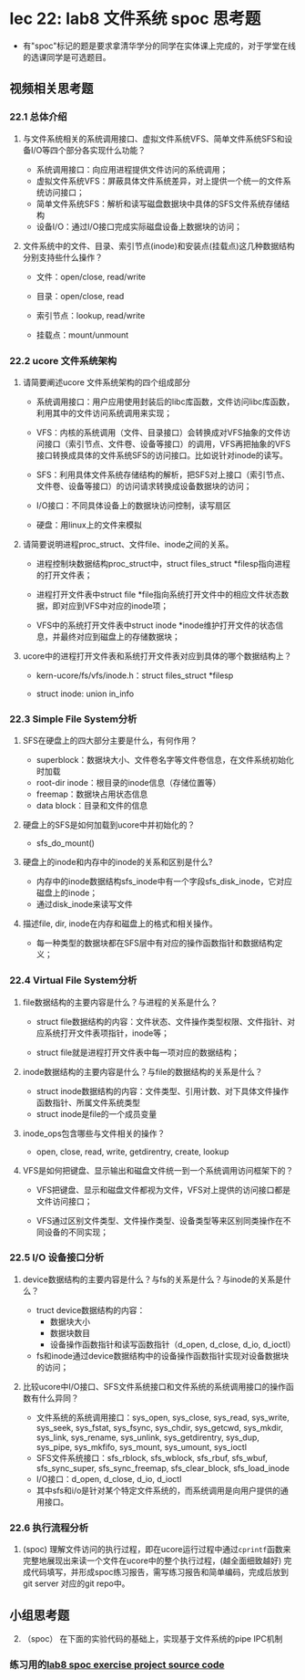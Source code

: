 # lec 22: lab8 文件系统 spoc 思考题

- 有"spoc"标记的题是要求拿清华学分的同学在实体课上完成的，对于学堂在线的选课同学是可选题目。
## 视频相关思考题

### 22.1 总体介绍

  1. 与文件系统相关的系统调用接口、虚拟文件系统VFS、简单文件系统SFS和设备I/O等四个部分各实现什么功能？

     * 系统调用接口：向应用进程提供文件访问的系统调用；
     * 虚拟文件系统VFS：屏蔽具体文件系统差异，对上提供一个统一的文件系统访问接口；
     * 简单文件系统SFS：解析和读写磁盘数据块中具体的SFS文件系统存储结构
     * 设备I/O：通过I/O接口完成实际磁盘设备上数据块的访问；

 2. 文件系统中的文件、目录、索引节点(inode)和安装点(挂载点)这几种数据结构分别支持些什么操作？

    * 文件：open/close, read/write

    * 目录：open/close, read

    * 索引节点：lookup, read/write

    * 挂载点：mount/unmount

### 22.2 ucore 文件系统架构

 1. 请简要阐述ucore 文件系统架构的四个组成部分

    * 系统调用接口：用户应用使用封装后的libc库函数，文件访问libc库函数，利用其中的文件访问系统调用来实现；

    * VFS：内核的系统调用（文件、目录接口）会转换成对VFS抽象的文件访问接口（索引节点、文件卷、设备等接口）的调用，VFS再把抽象的VFS接口转换成具体的文件系统SFS的访问接口。比如说针对inode的读写。

    * SFS：利用具体文件系统存储结构的解析，把SFS对上接口（索引节点、文件卷、设备等接口）的访问请求转换成设备数据块的访问；

    * I/O接口：不同具体设备上的数据块访问控制，读写扇区
    * 硬盘：用linux上的文件来模拟

 2. 请简要说明进程proc_struct、文件file、inode之间的关系。 

    * 进程控制块数据结构proc_struct中，struct files_struct *filesp指向进程的打开文件表；

    * 进程打开文件表中struct file *file指向系统打开文件中的相应文件状态数据，即对应到VFS中对应的inode项；

    * VFS中的系统打开文件表中struct inode *inode维护打开文件的状态信息，并最终对应到磁盘上的存储数据块；

 3. ucore中的进程打开文件表和系统打开文件表对应到具体的哪个数据结构上？

    * kern-ucore/fs/vfs/inode.h：struct files_struct *filesp

    * struct inode: union in_info

### 22.3 Simple File System分析

  1. SFS在硬盘上的四大部分主要是什么，有何作用？

     * superblock：数据块大小、文件卷名字等文件卷信息，在文件系统初始化时加载
     * root-dir inode：根目录的inode信息（存储位置等）
     * freemap：数据块占用状态信息
     * data block：目录和文件的信息

  2. 硬盘上的SFS是如何加载到ucore中并初始化的？

     * sfs_do_mount()
  3. 硬盘上的inode和内存中的inode的关系和区别是什么?
     * 内存中的inode数据结构sfs_inode中有一个字段sfs_disk_inode，它对应磁盘上的inode；
     * 通过disk_inode来读写文件
  4. 描述file, dir, inode在内存和磁盘上的格式和相关操作。
     * 每一种类型的数据块都在SFS层中有对应的操作函数指针和数据结构定义；

### 22.4 Virtual File System分析

 1. file数据结构的主要内容是什么？与进程的关系是什么？

    * struct file数据结构的内容：文件状态、文件操作类型权限、文件指针、对应系统打开文件表项指针，inode等；

    * struct file就是进程打开文件表中每一项对应的数据结构；

 2. inode数据结构的主要内容是什么？与file的数据结构的关系是什么？

    * struct inode数据结构的内容：文件类型、引用计数、对下具体文件操作函数指针、所属文件系统类型
    * struct inode是file的一个成员变量

 3. inode_ops包含哪些与文件相关的操作？

    * open, close, read, write, getdirentry, create, lookup

 4. VFS是如何把键盘、显示输出和磁盘文件统一到一个系统调用访问框架下的？ 

    * VFS把键盘、显示和磁盘文件都视为文件，VFS对上提供的访问接口都是文件访问接口；

    * VFS通过区别文件类型、文件操作类型、设备类型等来区别同类操作在不同设备的不同实现；

### 22.5 I/O 设备接口分析

  1. device数据结构的主要内容是什么？与fs的关系是什么？与inode的关系是什么？

     * truct device数据结构的内容：
       * 数据块大小
       * 数据块数目
       * 设备操作函数指针和读写函数指针（d_open, d_close, d_io, d_ioctl）
     * fs和inode通过device数据结构中的设备操作函数指针实现对设备数据块的访问；

  2. 比较ucore中I/O接口、SFS文件系统接口和文件系统的系统调用接口的操作函数有什么异同？

     * 文件系统的系统调用接口：sys_open, sys_close, sys_read, sys_write, sys_seek, sys_fstat, sys_fsync, sys_chdir, sys_getcwd, sys_mkdir, sys_link, sys_rename, sys_unlink, sys_getdirentry, sys_dup, sys_pipe, sys_mkfifo, sys_mount, sys_umount, sys_ioctl
     * SFS文件系统接口：sfs_rblock, sfs_wblock, sfs_rbuf, sfs_wbuf, sfs_sync_super, sfs_sync_freemap, sfs_clear_block, sfs_load_inode
     * I/O接口：d_open, d_close, d_io, d_ioctl
     * 其中sfs和i/o是针对某个特定文件系统的，而系统调用是向用户提供的通用接口。

### 22.6 执行流程分析

1. (spoc) 理解文件访问的执行过程，即在ucore运行过程中通过`cprintf`函数来完整地展现出来读一个文件在ucore中的整个执行过程，(越全面细致越好)
完成代码填写，并形成spoc练习报告，需写练习报告和简单编码，完成后放到git server 对应的git repo中。

## 小组思考题

2. （spoc） 在下面的实验代码的基础上，实现基于文件系统的pipe IPC机制

### 练习用的[lab8 spoc exercise project source code](https://github.com/chyyuu/ucore_lab/tree/master/labcodes_answer/lab8_result)

